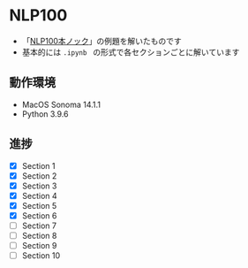 # NLP100

- 「[NLP100本ノック](https://nlp100.github.io/ja/)」の例題を解いたものです
- 基本的には ```.ipynb ``` の形式で各セクションごとに解いています

## 動作環境

- MacOS Sonoma 14.1.1
- Python 3.9.6

## 進捗

- [x] Section 1
- [x] Section 2
- [x] Section 3
- [x] Section 4
- [x] Section 5
- [x] Section 6
- [ ] Section 7
- [ ] Section 8
- [ ] Section 9
- [ ] Section 10

